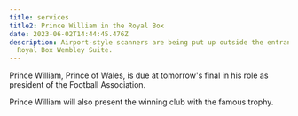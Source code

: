```yaml
---
title: services
title2: Prince William in the Royal Box
date: 2023-06-02T14:44:45.476Z
description: Airport-style scanners are being put up outside the entrance to the
  Royal Box Wembley Suite.
---
```

Prince William, Prince of Wales, is due at tomorrow's final in his role as president of the Football Association.

Prince William will also present the winning club with the famous trophy.